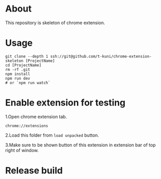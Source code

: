 # About

This repository is skeleton of chrome extension.

# Usage


```
git clone --depth 1 ssh://git@github.com/t-kuni/chrome-extension-skeleton [ProjectName]
cd [ProjectName]
rm -rf .git 
npm install
npm run dev
# or `npm run watch`
```

# Enable extension for testing

1.Open chrome extension tab.

```
chrome://extensions
```

2.Load this folder from `load unpacked` button.

3.Make sure to be shown button of this extension in extension bar of top right of window.

# Release build

 